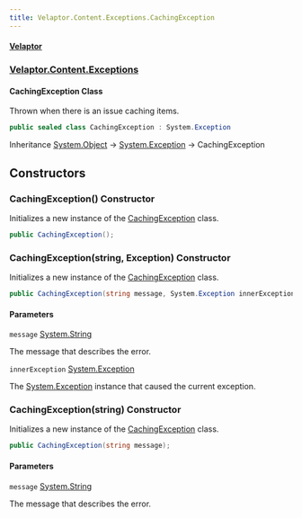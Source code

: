 ```yaml
---
title: Velaptor.Content.Exceptions.CachingException
---
```


#### [Velaptor](Namespaces.md 'Velaptor Namespaces')
### [Velaptor.Content.Exceptions](Velaptor.Content.Exceptions.md 'Velaptor.Content.Exceptions')

#### CachingException Class

Thrown when there is an issue caching items.

```csharp
public sealed class CachingException : System.Exception
```

Inheritance [System.Object](https://docs.microsoft.com/en-us/dotnet/api/System.Object 'System.Object') → [System.Exception](https://docs.microsoft.com/en-us/dotnet/api/System.Exception 'System.Exception') → CachingException
## Constructors

<a name='Velaptor.Content.Exceptions.CachingException.CachingException()'></a>

### CachingException() Constructor

Initializes a new instance of the [CachingException](Velaptor.Content.Exceptions.CachingException.md 'Velaptor.Content.Exceptions.CachingException') class.

```csharp
public CachingException();
```

<a name='Velaptor.Content.Exceptions.CachingException.CachingException(string,System.Exception)'></a>

### CachingException(string, Exception) Constructor

Initializes a new instance of the [CachingException](Velaptor.Content.Exceptions.CachingException.md 'Velaptor.Content.Exceptions.CachingException') class.

```csharp
public CachingException(string message, System.Exception innerException);
```
#### Parameters

<a name='Velaptor.Content.Exceptions.CachingException.CachingException(string,System.Exception).message'></a>

`message` [System.String](https://docs.microsoft.com/en-us/dotnet/api/System.String 'System.String')

The message that describes the error.

<a name='Velaptor.Content.Exceptions.CachingException.CachingException(string,System.Exception).innerException'></a>

`innerException` [System.Exception](https://docs.microsoft.com/en-us/dotnet/api/System.Exception 'System.Exception')

The [System.Exception](https://docs.microsoft.com/en-us/dotnet/api/System.Exception 'System.Exception') instance that caused the current exception.

<a name='Velaptor.Content.Exceptions.CachingException.CachingException(string)'></a>

### CachingException(string) Constructor

Initializes a new instance of the [CachingException](Velaptor.Content.Exceptions.CachingException.md 'Velaptor.Content.Exceptions.CachingException') class.

```csharp
public CachingException(string message);
```
#### Parameters

<a name='Velaptor.Content.Exceptions.CachingException.CachingException(string).message'></a>

`message` [System.String](https://docs.microsoft.com/en-us/dotnet/api/System.String 'System.String')

The message that describes the error.
